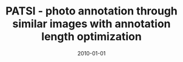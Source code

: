 ---
# Documentation: https://wowchemy.com/docs/managing-content/

title: PATSI - photo annotation through similar images with annotation length optimization
subtitle: ''
summary: ''
authors:
- Oskar Maier
- Michał Stanek
- kwasnicka
tags: []
categories: []
date: '2010-01-01'
lastmod: 2022-10-07T05:01:06Z
featured: false
draft: false

# Featured image
# To use, add an image named `featured.jpg/png` to your page's folder.
# Focal points: Smart, Center, TopLeft, Top, TopRight, Left, Right, BottomLeft, Bottom, BottomRight.
image:
  caption: ''
  focal_point: ''
  preview_only: false

# Projects (optional).
#   Associate this post with one or more of your projects.
#   Simply enter your project's folder or file name without extension.
#   E.g. `projects = ["internal-project"]` references `content/project/deep-learning/index.md`.
#   Otherwise, set `projects = []`.
projects: []
publishDate: '2022-10-07T05:01:05.797994Z'
publication_types:
- '6'
abstract: ''
publication: '*Intelligent information systems*'
---